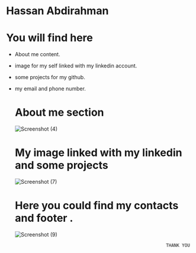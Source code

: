 # Hassan Abdirahman
# You will find here 
* About me content.
* image for my self linked with my linkedin account.
* some projects for my github.
* my email and phone number.
    # About me section
    ![Screenshot (4)](https://user-images.githubusercontent.com/94930434/148756425-d1cc6980-25ed-451a-8347-65c845999093.png)
   # My image linked with my linkedin and some projects 
   ![Screenshot (7)](https://user-images.githubusercontent.com/94930434/148756722-11708cbd-4b9b-471b-a671-66c50aa8d0ee.png)
   # Here you could find my contacts and footer .
   ![Screenshot (9)](https://user-images.githubusercontent.com/94930434/148757106-4bd8ac58-50e0-41eb-8c45-812d0fadb900.png)
  
  
  
  
                                                               THANK YOU
